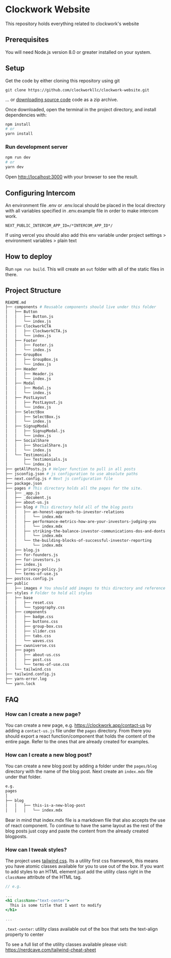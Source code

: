 # Clockwork Website
This repository holds everything related to clockwork's website
## Prerequisites
You will need Node.js version 8.0 or greater installed on your system.
## Setup

Get the code by either cloning this repository using git

```
git clone https://github.com/clockworkllc/clockwork-website.git
```

... or [downloading source code](https://github.com/clockworkllc/clockwork-website.git) code as a zip archive.

Once downloaded, open the terminal in the project directory, and install dependencies with:


```bash
npm install
# or
yarn install
```

### Run development server
```bash
npm run dev
# or
yarn dev
```

Open [http://localhost:3000](http://localhost:3000) with your browser to see the result.


## Configuring Intercom
An environment file .env or .env.local should be placed in the local directory with all variables specified in .env.example file in order to make intercom work.

```
NEXT_PUBLIC_INTERCOM_APP_ID=/*INTERCOM_APP_ID*/
```

If using vercel you should also add this env variable under project settings > environment variables > plain text 

## How to deploy
Run `npm run build`. This will create an `out` folder with all of the static files in there.

## Project Structure

```bash
README.md
├── components # Reusable components should live under this folder 
│   ├── Button
│   │   ├── Button.js
│   │   └── index.js
│   ├── ClockworkCTA
│   │   ├── ClockworkCTA.js
│   │   └── index.js
│   ├── Footer
│   │   ├── Footer.js
│   │   └── index.js
│   ├── GroupBox
│   │   ├── GroupBox.js
│   │   └── index.js
│   ├── Header
│   │   ├── Header.js
│   │   └── index.js
│   ├── Modal
│   │   ├── Modal.js
│   │   └── index.js
│   ├── PostLayout
│   │   ├── PostLayout.js
│   │   └── index.js
│   ├── SelectBox
│   │   ├── SelectBox.js
│   │   └── index.js
│   ├── SignupModal
│   │   ├── SignupModal.js
│   │   └── index.js
│   ├── SocialShare
│   │   ├── ShocialShare.js
│   │   └── index.js
│   └── Testimonials
│       ├── Testimonials.js
│       └── index.js
├── getAllPosts.js # Helper function to pull in all posts 
├── jsconfig.json # js configuration to use absolute paths 
├── next.config.js # Next js configuration file 
├── package.json
├── pages # This directory holds all the pages for the site. 
│   ├── _app.js
│   ├── _document.js
│   ├── about-us.js
│   ├── blog # This directory hold all of the blog posts 
│   │   ├── an-honest-approach-to-investor-relations
│   │   │   └── index.mdx
│   │   ├── performance-metrics-how-are-your-investors-judging-you
│   │   │   └── index.mdx
│   │   ├── striking-the-balance-investor-communications-dos-and-donts
│   │   │   └── index.mdx
│   │   └── the-building-blocks-of-successful-investor-reporting
│   │       └── index.mdx
│   ├── blog.js
│   ├── for-founders.js
│   ├── for-investors.js
│   ├── index.js
│   ├── privacy-policy.js
│   └── terms-of-use.js
├── postcss.config.js
├── public
│   ├── images # You should add images to this directory and reference them from code like this: src=" images/clockworkLogo.png"
├── styles # Folder to hold all styles 
│   ├── base
│   │   ├── reset.css
│   │   └── typography.css
│   ├── components
│   │   ├── badge.css
│   │   ├── buttons.css
│   │   ├── group-box.css
│   │   ├── slider.css
│   │   ├── tabs.css
│   │   └── waves.css
│   ├── cwuniverse.css
│   ├── pages
│   │   ├── about-us.css
│   │   ├── post.css
│   │   └── terms-of-use.css
│   └── tailwind.css
├── tailwind.config.js
├── yarn-error.log
└── yarn.lock
```

## FAQ
### How can I create a new page?
You can create a new page, e.g. https://clockwork.app/contact-us by adding a `contact-us.js` file under the `pages` directory. From there you should export a react function/component that holds the content of the entire page. Refer to the ones that are already created for examples.

### How can I create a new blog post?
You can create a new blog post by adding a folder under the `pages/blog` directory with the name of the blog post. Next create an `index.mdx` file under that folder.
```bash
e.g.
pages
│
├── blog 
│   │   ├── this-is-a-new-blog-post
│   │   │   └── index.mdx
```

Bear in mind that index.mdx file is a markdown file that also accepts the use of react component. To continue to have the same layout as the rest of the blog posts just copy and paste the content from the already created blogposts.

### How can I tweak styles?
The project uses [tailwind css](https://tailwindcss.com/docs). Its a utility first css framework, this means you have atomic classes available for you to use out of the box. If you want to add styles to an HTML element just add the utility class right in the `className` attribute of the HTML tag.

```jsx
// e.g.

...
<h1 className="text-center"> 
  This is some title that I want to modify 
</h1>

...
```
`.text-center`: utility class available out of the box that sets the text-align property to center

To see a full list of the utility classes available please visit:
https://nerdcave.com/tailwind-cheat-sheet